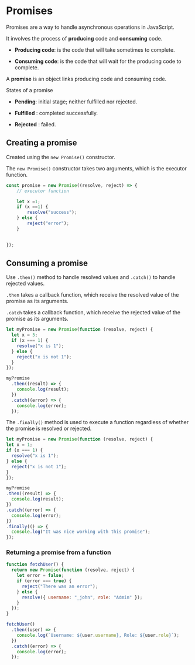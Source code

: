# Promises

Promises are a way to handle asynchronous operations in JavaScript.

It involves the process of **producing** code and **consuming** code.


- **Producing code**: is the code that will take sometimes to complete.

- **Consuming code**: is the code that will wait for the producing code to complete.

A **promise** is an object   links producing code and consuming code.

States of a promise

- **Pending**: initial stage; neither fulfilled nor rejected.
- **Fulfilled** : completed successfully.

- **Rejected** : failed.

## Creating a promise

Created using the `new Promise()` constructor.

The ``new Promise()`` constructor takes two arguments, which is the executor function.

```js
const promise = new Promise((resolve, reject) => {
    // executor function

    let x =1;
    if (x ==1) {
        resolve("success");
    } else {
        reject("error");
    }
    

});

```

## Consuming a promise

Use `.then()` method to handle resolved values and `.catch()` to handle rejected values.

`.then` takes a callback function, which receive  the resolved value of the promise as its arguments.

`.catch` takes a callback function, which receive the rejected value of the promise as its arguments.

```js
let myPromise = new Promise(function (resolve, reject) {
  let x = 5;
  if (x === 1) {
    resolve("x is 1");
  } else {
    reject("x is not 1");
  }
});

myPromise
  .then((result) => {
    console.log(result);
  })
  .catch((error) => {
    console.log(error);
  });

  ```

  The `.finally()` method is used to execute a function regardless of whether the promise is resolved or rejected.

  ```js
  let myPromise = new Promise(function (resolve, reject) {
  let x = 1;
  if (x === 1) {
    resolve("x is 1");
  } else {
    reject("x is not 1");
  }
});

myPromise
  .then((result) => {
    console.log(result);
  })
  .catch((error) => {
    console.log(error);
  })
  .finally(() => {
    console.log("It was nice working with this promise");
  });

  ```


  ### Returning a promise from a function

```js
function fetchUser() {
  return new Promise(function (resolve, reject) {
    let error = false;
    if (error === true) {
      reject("There was an error");
    } else {
      resolve({ username: "_john", role: "Admin" });
    }
  });
}

fetchUser()
  .then((user) => {
    console.log(`Username: ${user.username}, Role: ${user.role}`);
  })
  .catch((error) => {
    console.log(error);
  });

  ```

  